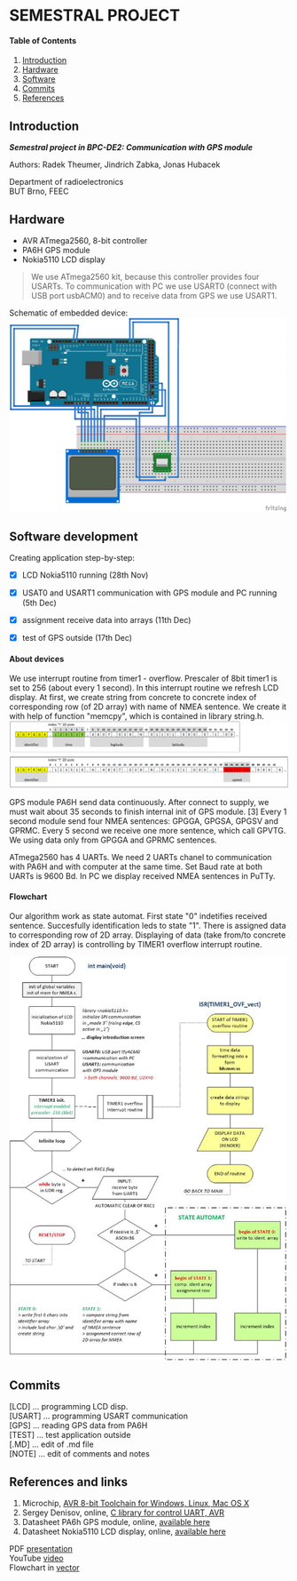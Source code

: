 
# SEMESTRAL PROJECT

#### Table of Contents

1. [Introduction](#introduction)
2. [Hardware](#hardware)
3. [Software](#software)
4. [Commits](#commits)
5. [References](#references)


## Introduction

***Semestral project in BPC-DE2: Communication with GPS module***  
  
Authors: Radek Theumer, Jindrich Zabka, Jonas Hubacek  
  
Department of radioelectronics  
BUT Brno, FEEC


## Hardware

- AVR ATmega2560, 8-bit controller
- PA6H GPS module
- Nokia5110 LCD display

> We use ATmega2560 kit, because this controller provides four USARTs. To communication with PC we use USART0 (connect with USB port usbACM0) and to receive data from GPS we use USART1.  
  
Schematic of embedded device:  
<img src="https://github.com/Theumer/Digital-electronics-2/blob/master/projects/sp/embedded_schema.png" width="500">  


## Software development

Creating application step-by-step:  
- [x] LCD Nokia5110 running (28th Nov)  
- [x] USAT0 and USART1 communication with GPS module and PC running (5th Dec)  
- [x] assignment receive data into arrays (11th Dec)
- [x] test of GPS outside (17th Dec)
  
  
#### About devices  
We use interrupt routine from timer1 - overflow. Prescaler of 8bit timer1 is set to 256 (about every 1 second). In this interrupt routine we refresh LCD display. At first, we create string from concrete to concrete index of corresponding row (of 2D array) with name of NMEA sentence. We create it with help of function "memcpy", which is contained in library string.h.  
<img src="https://github.com/Theumer/Digital-electronics-2/blob/master/projects/sp/nmea_sent.png">  
  
GPS module PA6H send data continuously. After connect to supply, we must wait about 35 seconds to finish internal init of GPS module. [3] Every 1 second module send four NMEA sentences: GPGGA, GPGSA, GPGSV and GPRMC. Every 5 second we receive one more sentence, which call GPVTG. We using data only from GPGGA and GPRMC sentences.  
  
ATmega2560 has 4 UARTs. We need 2 UARTs chanel to communication with PA6H and with computer at the same time. Set Baud rate at both UARTs is 9600 Bd. In PC we display received NMEA sentences in PuTTy.
  
  
#### Flowchart   
Our algorithm work as state automat. First state "0" indetifies received sentence. Succesfully identification leds to state "1". There is assigned data to corresponding row of 2D array. Displaying of data (take from/to concrete index of 2D array) is controlling by TIMER1 overflow interrupt routine.
  
<img src="https://github.com/Theumer/Digital-electronics-2/blob/master/projects/sp/flowchart.jpg" width="500">  

  
## Commits

[LCD]   ... programming LCD disp.  
[USART] ... programming USART communication  
[GPS]   ... reading GPS data from PA6H  
[TEST]  ... test application outside  
[.MD]   ... edit of .md file  
[NOTE]  ... edit of comments and notes


## References and links

1. Microchip, [AVR 8-bit Toolchain for Windows, Linux, Mac OS X](https://www.microchip.com/mplab/avr-support/avr-and-arm-toolchains-c-compilers)  
2. Sergey Denisov, online, [C library for control UART, AVR](https://github.com/LittleBuster/avr-uart/tree/master/mega328)  
3. Datasheet PA6h GPS module, online, [available here](https://cdn-shop.adafruit.com/datasheets/GlobalTop-FGPMMOPA6H-Datasheet-V0A.pdf)
4. Datasheet Nokia5110 LCD display, online, [available here](https://www.sparkfun.com/datasheets/LCD/Monochrome/Nokia5110.pdf)  
  
PDF [presentation](https://github.com/Theumer/Digital-electronics-2/blob/master/projects/sp/GPS_Semestral_project.pdf)  
YouTube [video](https://www.youtube.com/watch?v=nIREcNWi07I)  
Flowchart in [vector](https://github.com/Theumer/Digital-electronics-2/blob/master/projects/sp/vyvojovy_diagram_de2.pdf)

